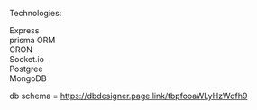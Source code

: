 Technologies: 

Express  
prisma ORM  
CRON  
Socket.io  
Postgree  
MongoDB


db schema = https://dbdesigner.page.link/tbpfooaWLyHzWdfh9

